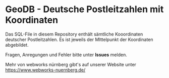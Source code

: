 GeoDB - Deutsche Postleitzahlen mit Koordinaten
===================

Das SQL-File in diesem Repository enthält sämtliche Kooordinaten deutscher Postleitzahlen. Es ist jeweils der MIttelpunkt der Koordinaten abgebildet.

Fragen, Anregungen und Fehler bitte unter **Issues** melden.

Mehr von webworks nürnberg gibt's auf unserer Website unter https://www.webworks-nuernberg.de/
